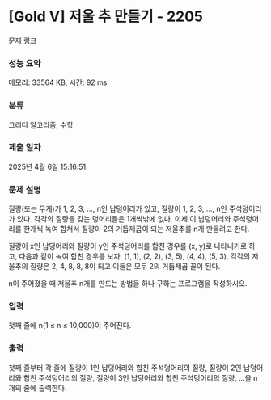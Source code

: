 # [Gold V] 저울 추 만들기 - 2205 

[문제 링크](https://www.acmicpc.net/problem/2205) 

### 성능 요약

메모리: 33564 KB, 시간: 92 ms

### 분류

그리디 알고리즘, 수학

### 제출 일자

2025년 4월 6일 15:16:51

### 문제 설명

<p>질량(또는 무게)가 1, 2, 3, …, n인 납덩어리가 있고, 질량이 1, 2, 3, …, n인 주석덩어리가 있다. 각각의 질량을 갖는 덩어리들은 1개씩밖에 없다. 이제 이 납덩어리와 주석덩어리를 한개씩 녹여 합쳐서 질량이 2의 거듭제곱이 되는 저울추를 n개 만들려고 한다.</p>

<p>질량이 x인 납덩어리와 질량이 y인 주석덩어리를 합친 경우를 (x, y)로 나타내기로 하고, 다음과 같이 녹여 합친 경우를 보자. (1, 1), (2, 2), (3, 5), (4, 4), (5, 3). 각각의 저울추의 질량은 2, 4, 8, 8, 8이 되고 이들은 모두 2의 거듭제곱 꼴이 된다.</p>

<p>n이 주어졌을 때 저울추 n개를 만드는 방법을 하나 구하는 프로그램을 작성하시오.</p>

### 입력 

 <p>첫째 줄에 n(1 ≤ n ≤ 10,000)이 주어진다.</p>

### 출력 

 <p>첫째 줄부터 각 줄에 질량이 1인 납덩어리와 합친 주석덩어리의 질량, 질량이 2인 납덩어리와 합친 주석덩어리의 질량, 질량이 3인 납덩어리와 합친 주석덩어리의 질량, …을 n개의 줄에 출력한다.</p>

